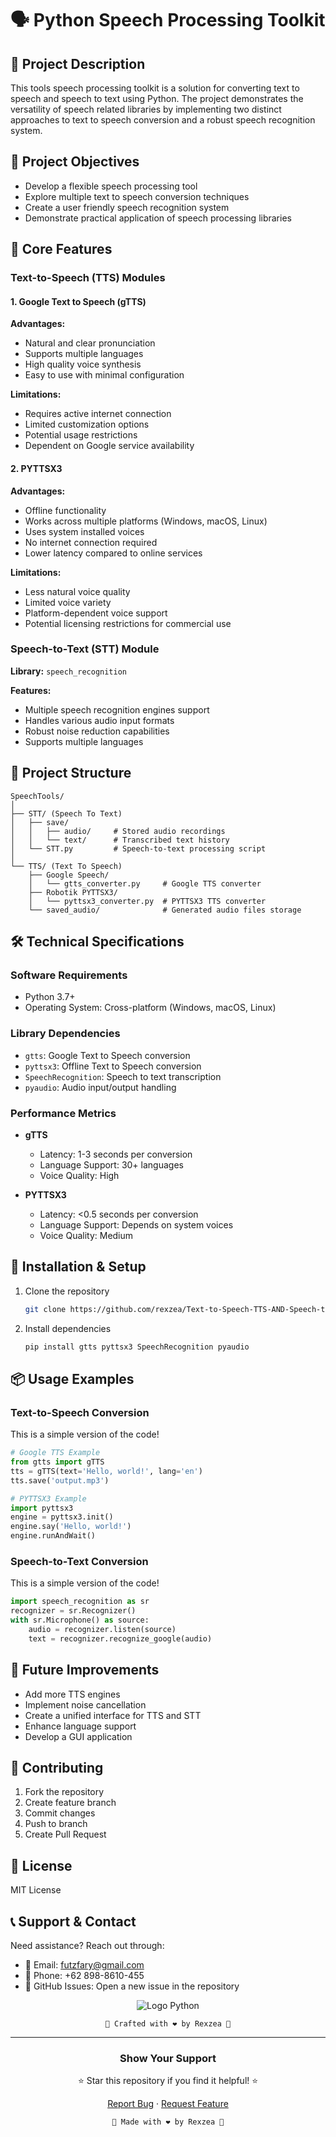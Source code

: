 # 🗣️ Python Speech Processing Toolkit

## 📝 Project Description
This tools speech processing toolkit is a solution for converting text to speech and speech to text using Python. The project demonstrates the versatility of speech related libraries by implementing two distinct approaches to text to speech conversion and a robust speech recognition system.

## 🎯 Project Objectives
- Develop a flexible speech processing tool
- Explore multiple text to speech conversion techniques
- Create a user friendly speech recognition system
- Demonstrate practical application of speech processing libraries

## 🚀 Core Features

### Text-to-Speech (TTS) Modules

#### 1. Google Text to Speech (gTTS)
**Advantages:**
- Natural and clear pronunciation
- Supports multiple languages
- High quality voice synthesis
- Easy to use with minimal configuration

**Limitations:**
- Requires active internet connection
- Limited customization options
- Potential usage restrictions
- Dependent on Google service availability

#### 2. PYTTSX3 
**Advantages:**
- Offline functionality
- Works across multiple platforms (Windows, macOS, Linux)
- Uses system installed voices
- No internet connection required
- Lower latency compared to online services

**Limitations:**
- Less natural voice quality
- Limited voice variety
- Platform-dependent voice support
- Potential licensing restrictions for commercial use

### Speech-to-Text (STT) Module
**Library:** `speech_recognition`

**Features:**
- Multiple speech recognition engines support
- Handles various audio input formats
- Robust noise reduction capabilities
- Supports multiple languages

## 📂 Project Structure
```
SpeechTools/
│
├── STT/ (Speech To Text)
│   ├── save/
│   │   ├── audio/     # Stored audio recordings
│   │   └── text/      # Transcribed text history
│   └── STT.py         # Speech-to-text processing script
│
└── TTS/ (Text To Speech)
    ├── Google Speech/
    │   └── gtts_converter.py     # Google TTS converter
    ├── Robotik PYTTSX3/
    │   └── pyttsx3_converter.py  # PYTTSX3 TTS converter
    └── saved_audio/              # Generated audio files storage
```

## 🛠️ Technical Specifications

### Software Requirements
- Python 3.7+
- Operating System: Cross-platform (Windows, macOS, Linux)

### Library Dependencies
- `gtts`: Google Text to Speech conversion
- `pyttsx3`: Offline Text to Speech conversion
- `SpeechRecognition`: Speech to text transcription
- `pyaudio`: Audio input/output handling

### Performance Metrics
- **gTTS**
  - Latency: 1-3 seconds per conversion
  - Language Support: 30+ languages
  - Voice Quality: High

- **PYTTSX3**
  - Latency: <0.5 seconds per conversion
  - Language Support: Depends on system voices
  - Voice Quality: Medium

## 🔧 Installation & Setup
1. Clone the repository
   ```bash
   git clone https://github.com/rexzea/Text-to-Speech-TTS-AND-Speech-to-Text-STT.git
   ```

2. Install dependencies
   ```bash
   pip install gtts pyttsx3 SpeechRecognition pyaudio
   ```

## 📦 Usage Examples

### Text-to-Speech Conversion
This is a simple version of the code!
```python
# Google TTS Example
from gtts import gTTS
tts = gTTS(text='Hello, world!', lang='en')
tts.save('output.mp3')

# PYTTSX3 Example
import pyttsx3
engine = pyttsx3.init()
engine.say('Hello, world!')
engine.runAndWait()
```

### Speech-to-Text Conversion
This is a simple version of the code!
```python
import speech_recognition as sr
recognizer = sr.Recognizer()
with sr.Microphone() as source:
    audio = recognizer.listen(source)
    text = recognizer.recognize_google(audio)
```

## 🔮 Future Improvements
- Add more TTS engines
- Implement noise cancellation
- Create a unified interface for TTS and STT
- Enhance language support
- Develop a GUI application

## 🤝 Contributing
1. Fork the repository
2. Create feature branch
3. Commit changes
4. Push to branch
5. Create Pull Request

## 📄 License
MIT License

## 📞 Support & Contact
Need assistance? Reach out through:
- 📧 Email: [futzfary@gmail.com](mailto:futzfary@gmail.com)
- 📱 Phone: +62 898-8610-455
- 💬 GitHub Issues: Open a new issue in the repository

<div align="center">

![Logo Python](https://upload.wikimedia.org/wikipedia/commons/c/c3/Python-logo-notext.svg)

```
🌟 Crafted with ❤️ by Rexzea 🌟
```
</div>

---

<div align="center">

### Show Your Support
⭐ Star this repository if you find it helpful! ⭐

[Report Bug](https://github.com/rexzea/Text-to-Speech-TTS-AND-Speech-to-Text-STT/issues) · [Request Feature](https://github.com/rexzea/Text-to-Speech-TTS-AND-Speech-to-Text-STT/issues)
```
🌟 Made with ❤️ by Rexzea 🌟
```

</div>
